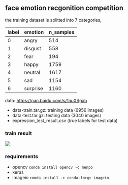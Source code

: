 ## face emotion recgonition competition

the training dataset is splitted into 7 categories, 

|label|emotion|n_samples|
|---|------|------------|
|0|angry   | 514        |
|1|disgust | 558        |
|2|fear    | 194        |
|3|happy   | 1759       |
|4|neutral | 1617       |
|5|sad     | 1154       |
|6|surprise| 1160       |

data: https://pan.baidu.com/s/1nuXSgxb

* data-train.tar.gz: training data (6956 images)
* data-test.tar.gz: testing data (3040 images)
* expression_test_result.csv (true labels for test data)

### train result
![](http://ok8deh2w3.bkt.clouddn.com/acc.png)

### requirements
 * opencv `conda install opencv -c menpo`
 * keras
 * imageio `conda install -c conda-forge imageio`
 
